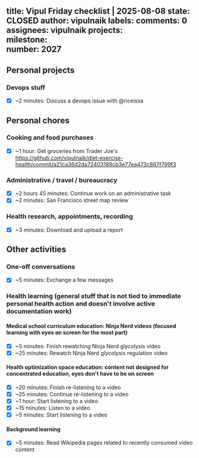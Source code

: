 title:	Vipul Friday checklist | 2025-08-08
state:	CLOSED
author:	vipulnaik
labels:	
comments:	0
assignees:	vipulnaik
projects:	
milestone:	
number:	2027
--
## Personal projects

### Devops stuff

- [x] ~2 minutes: Discuss a devops issue with @riceissa

## Personal chores

### Cooking and food purchases

- [x] ~1 hour: Get groceries from Trader Joe's https://github.com/vipulnaik/diet-exercise-health/commit/a21ca36d2da72403189cb3e77ea473c867f799f3

### Administrative / travel / bureaucracy

- [x] ~2 hours 45 minutes: Continue work on an administrative task
- [x] ~2 minutes: San Francisco street map review

### Health research, appointments, recording

- [x] ~3 minutes: Download and upload a report

## Other activities

### One-off conversations

- [x] ~5 minutes: Exchange a few messages

### Health learning (general stuff that is not tied to immediate personal health action and doesn't involve active documentation work)

#### Medical school curriculum education: Ninja Nerd videos (focused learning with eyes on screen for the most part)

- [x] ~5 minutes: Finish rewatching Ninja Nerd glycolysis video
- [x] ~25 minutes: Rewatch Ninja Nerd glycolysis regulation video

#### Health optimization space education: content not designed for concentrated education, eyes don't have to be on screen

- [x] ~20 minutes: Finish re-listening to a video
- [x] ~25 minutes: Continue re-listening to a video
- [x] ~1 hour: Start listening to a video
- [x] ~15 minutes: Listen to a video
- [x] ~5 minutes: Start listening to a video

#### Background learning

- [x] ~5 minutes: Read Wikipedia pages related to recently consumed video content
